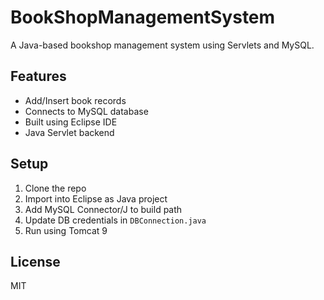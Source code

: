 # BookShopManagementSystem

A Java-based bookshop management system using Servlets and MySQL.

## Features
- Add/Insert book records
- Connects to MySQL database
- Built using Eclipse IDE
- Java Servlet backend

## Setup
1. Clone the repo
2. Import into Eclipse as Java project
3. Add MySQL Connector/J to build path
4. Update DB credentials in `DBConnection.java`
5. Run using Tomcat 9

## License
MIT

